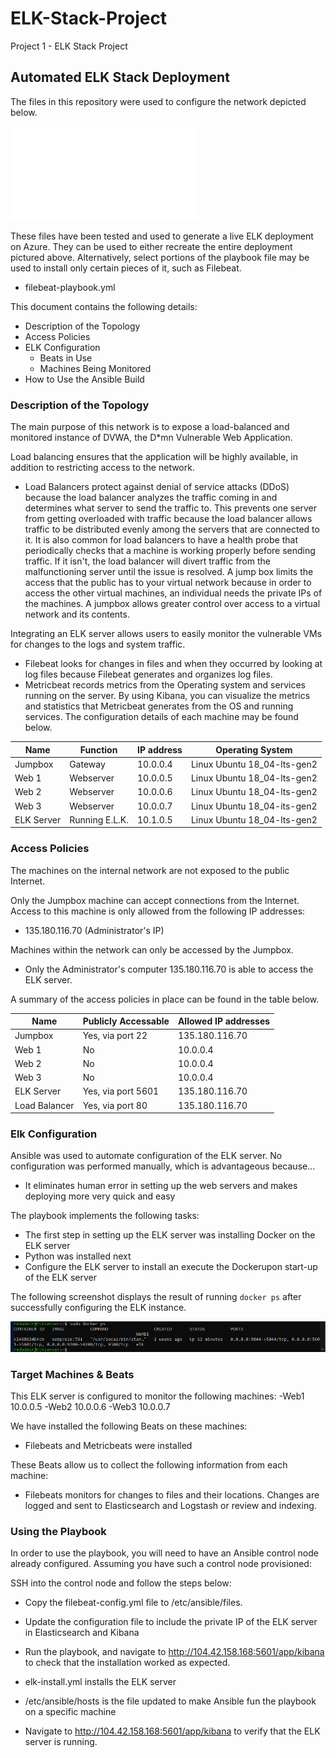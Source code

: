 # ELK-Stack-Project
Project 1 - ELK Stack Project

## Automated ELK Stack Deployment

The files in this repository were used to configure the network depicted below.

![](/Diagrams/ELK_diagram.pdf)

These files have been tested and used to generate a live ELK deployment on Azure. They can be used to either recreate the entire deployment pictured above. Alternatively, select portions of the playbook file may be used to install only certain pieces of it, such as Filebeat.

  - filebeat-playbook.yml

This document contains the following details:
- Description of the Topology
- Access Policies
- ELK Configuration
  - Beats in Use
  - Machines Being Monitored
- How to Use the Ansible Build


### Description of the Topology

The main purpose of this network is to expose a load-balanced and monitored instance of DVWA, the D*mn Vulnerable Web Application.

Load balancing ensures that the application will be highly available, in addition to restricting access to the network.
- Load Balancers protect against denial of service attacks (DDoS) because the load balancer analyzes the traffic coming in and determines 
what server to send the traffic to. This prevents one server from getting overloaded with traffic because the load balancer allows traffic 
to be distributed evenly among the servers that are connected to it. It is also common for load balancers to have a health probe that 
periodically checks that a machine is working properly before sending traffic. If it isn't, the load balancer will divert traffic from the 
malfunctioning server until the issue is resolved. A jump box limits the access that the public has to your virtual network because in order 
to access the other virtual machines, an individual needs the private IPs of the machines. A jumpbox allows greater control over access to 
a virtual network and its contents.

Integrating an ELK server allows users to easily monitor the vulnerable VMs for changes to the logs and system traffic.
- Filebeat looks for changes in files and when they occurred by looking at log files because Filebeat generates and organizes log files.
-  Metricbeat records metrics from the Operating system and services running on the server. By using Kibana, you can 
visualize the metrics and statistics that Metricbeat generates from the OS and running services.
The configuration details of each machine may be found below.

| Name       | Function       | IP address | Operating System            |
|------------|----------------|------------|-----------------------------|
| Jumpbox    | Gateway        | 10.0.0.4   | Linux Ubuntu 18_04-lts-gen2 |
| Web 1      | Webserver      | 10.0.0.5   | Linux Ubuntu 18_04-lts-gen2 |
| Web 2      | Webserver      | 10.0.0.6   | Linux Ubuntu 18_04-lts-gen2 |
| Web 3      | Webserver      | 10.0.0.7   | Linux Ubuntu 18_04-its-gen2 |
| ELK Server | Running E.L.K. | 10.1.0.5   | Linux Ubuntu 18_04-lts-gen2 |

### Access Policies

The machines on the internal network are not exposed to the public Internet. 

Only the Jumpbox machine can accept connections from the Internet. Access to this machine is only allowed from the following IP addresses:
- 135.180.116.70 (Administrator's IP)

Machines within the network can only be accessed by the Jumpbox.
- Only the Administrator's computer 135.180.116.70 is able to access the ELK server.

A summary of the access policies in place can be found in the table below.

| Name          | Publicly Accessable | Allowed IP addresses |
|---------------|---------------------|----------------------|
| Jumpbox       | Yes, via port 22    | 135.180.116.70       |
| Web 1         | No                  | 10.0.0.4             |
| Web 2         | No                  | 10.0.0.4             |
| Web 3         | No                  | 10.0.0.4             |
| ELK Server    | Yes, via port 5601  | 135.180.116.70       |
| Load Balancer | Yes, via port 80    | 135.180.116.70       |

### Elk Configuration

Ansible was used to automate configuration of the ELK server. No configuration was performed manually, which is advantageous because...
- It eliminates human error in setting up the web servers and makes deploying more very quick and easy

The playbook implements the following tasks:
- The first step in setting up the ELK server was installing Docker on the ELK server
- Python was installed next
- Configure the ELK server to install an execute the Dockerupon start-up of the ELK server

The following screenshot displays the result of running `docker ps` after successfully configuring the ELK instance.

![](/ELK_screenshot_docker_ps.png)

### Target Machines & Beats
This ELK server is configured to monitor the following machines:
-Web1 10.0.0.5
-Web2 10.0.0.6
-Web3 10.0.0.7

We have installed the following Beats on these machines:
- Filebeats and Metricbeats were installed 

These Beats allow us to collect the following information from each machine:
- Filebeats monitors for changes to files and their locations. Changes are logged and sent to Elasticsearch and Logstash or review and indexing.

### Using the Playbook
In order to use the playbook, you will need to have an Ansible control node already configured. Assuming you have such a control node provisioned: 

SSH into the control node and follow the steps below:
- Copy the filebeat-config.yml file to /etc/ansible/files.
- Update the configuration file to include the private IP of the ELK server in Elasticsearch and Kibana
- Run the playbook, and navigate to http://104.42.158.168:5601/app/kibana to check that the installation worked as expected.


- elk-install.yml installs the ELK server
- /etc/ansible/hosts is the file updated to make Ansible fun the playbook on a specific machine
- Navigate to http://104.42.158.168:5601/app/kibana to verify that the ELK server is running.

